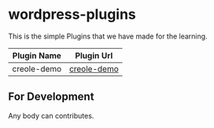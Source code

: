 # wordpress-plugins

This is the simple Plugins that we have made for the learning.

| Plugin Name | Plugin Url |
|------------|------|
| creole-demo | [creole-demo](https://github.com/vanpariyar/wordpress-plugins/tree/master/creole-demo) |

## For Development 
Any body can contributes.
